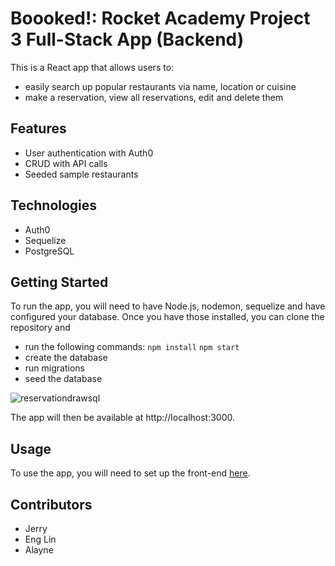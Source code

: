 # **Boooked!: Rocket Academy Project 3 Full-Stack App (Backend)**

This is a React app that allows users to:
- easily search up popular restaurants via name, location or cuisine
- make a reservation, view all reservations, edit and delete them

## **Features**

- User authentication with Auth0
- CRUD with API calls 
- Seeded sample restaurants

## **Technologies**

- Auth0
- Sequelize
- PostgreSQL

## **Getting Started**

To run the app, you will need to have Node.js, nodemon, sequelize and have configured your database. Once you have those installed, you can clone the repository and 
- run the following commands:
`npm install`
`npm start`
- create the database
- run migrations
- seed the database

![reservationdrawsql](https://github.com/LeL010/project3-backend/assets/123627163/c32f7da9-22f3-490f-836d-e56c3bcc7598)


The app will then be available at http://localhost:3000.

## **Usage**

To use the app, you will need to set up the front-end [here](https://github.com/JerryTohHS/homepage/tree/main).

## **Contributors**

- Jerry
- Eng Lin
- Alayne

